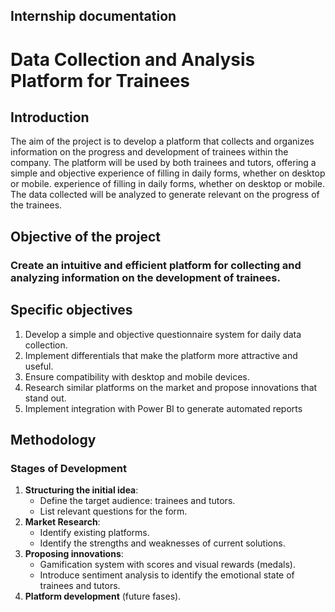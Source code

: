 ## Internship documentation

# Data Collection and Analysis Platform for Trainees

## Introduction
The aim of the project is to develop a platform that collects and organizes information on the progress and development of trainees within the company. The platform will be used by both trainees and tutors, offering a simple and objective experience of filling in daily forms, whether on desktop or mobile. experience of filling in daily forms, whether on desktop or mobile. The data collected will be analyzed to generate relevant on the progress of the trainees.

## Objective of the project

### Create an intuitive and efficient platform for collecting and analyzing information on the development of trainees.

## Specific objectives
1. Develop a simple and objective questionnaire system for daily data collection.
1. Implement differentials that make the platform more attractive and useful.
1. Ensure compatibility with desktop and mobile devices.
1. Research similar platforms on the market and propose innovations that stand out.
1. Implement integration with Power BI to generate automated reports

## Methodology

### Stages of Development
1. **Structuring the initial idea**:
    - Define the target audience: trainees and tutors.
    - List relevant questions for the form.
2. **Market Research**:
    - Identify existing platforms.
    - Identify the strengths and weaknesses of current solutions.
3. **Proposing innovations**:
    - Gamification system with scores and visual rewards (medals).
    - Introduce sentiment analysis to identify the emotional state of trainees and tutors.
4. **Platform development** (future fases).
